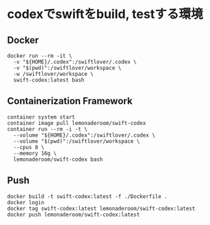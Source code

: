 # codexでswiftをbuild, testする環境

## Docker

```shell
docker run --rm -it \
  -v "${HOME}/.codex":/swiftlover/.codex \
  -v "$(pwd)":/swiftlover/workspace \
  -w /swiftlover/workspace \
  swift-codex:latest bash
```

## Containerization Framework

```shell
container system start
container image pull lemonaderoom/swift-codex
container run --rm -i -t \
  --volume "${HOME}/.codex":/swiftlover/.codex \
  --volume "$(pwd)":/swiftlover/workspace \
  --cpus 8 \
  --memory 16g \
  lemonaderoom/swift-codex bash
```

## Push

```shell
docker build -t swift-codex:latest -f ./Dockerfile .
docker login
docker tag swift-codex:latest lemonaderoom/swift-codex:latest
docker push lemonaderoom/swift-codex:latest
```